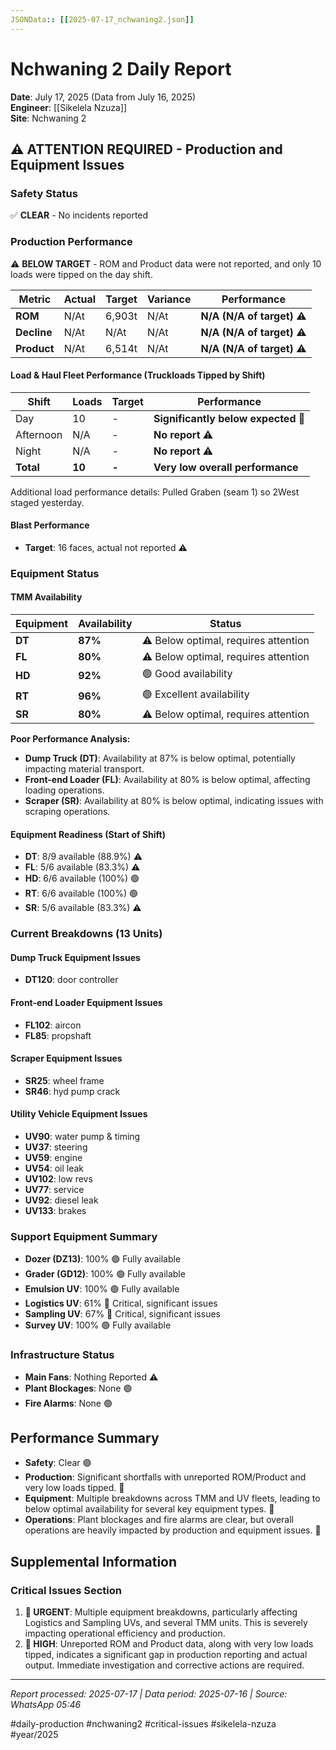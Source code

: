```yaml
--- 
JSONData:: [[2025-07-17_nchwaning2.json]]
---
```


# Nchwaning 2 Daily Report
**Date**: July 17, 2025 (Data from July 16, 2025)  
**Engineer**: [[Sikelela Nzuza]]  
**Site**: Nchwaning 2  

## ⚠️ ATTENTION REQUIRED - Production and Equipment Issues

### Safety Status
✅ **CLEAR** - No incidents reported

### Production Performance
⚠️ **BELOW TARGET** - ROM and Product data were not reported, and only 10 loads were tipped on the day shift.

| Metric | Actual | Target | Variance | Performance |
|--------|--------|--------|----------|-------------|
| **ROM** | N/At | 6,903t | N/At | **N/A (N/A of target)** ⚠️ |
| **Decline** | N/At | N/At | N/At | **N/A (N/A of target)** ⚠️ |
| **Product** | N/At | 6,514t | N/At | **N/A (N/A of target)** ⚠️ |

#### Load & Haul Fleet Performance (Truckloads Tipped by Shift)
| Shift | Loads | Target | Performance |
|-------|-------|--------|-------------|
| Day | 10 | - | **Significantly below expected** 🔴 |
| Afternoon | N/A | - | **No report** ⚠️ |
| Night | N/A | - | **No report** ⚠️ |
| **Total** | **10** | **-** | **Very low overall performance** |

Additional load performance details: Pulled Graben (seam 1) so 2West staged yesterday.

#### Blast Performance
- **Target**: 16 faces, actual not reported ⚠️

### Equipment Status

#### TMM Availability
| Equipment | Availability | Status |
|-----------|-------------|---------|
| **DT** | **87%** | ⚠️ Below optimal, requires attention |
| **FL** | **80%** | ⚠️ Below optimal, requires attention |
| **HD** | **92%** | 🟢 Good availability |
| **RT** | **96%** | 🟢 Excellent availability |
| **SR** | **80%** | ⚠️ Below optimal, requires attention |

**Poor Performance Analysis:**
- **Dump Truck (DT)**: Availability at 87% is below optimal, potentially impacting material transport.
- **Front-end Loader (FL)**: Availability at 80% is below optimal, affecting loading operations.
- **Scraper (SR)**: Availability at 80% is below optimal, indicating issues with scraping operations.

#### Equipment Readiness (Start of Shift)
- **DT**: 8/9 available (88.9%) ⚠️
- **FL**: 5/6 available (83.3%) ⚠️
- **HD**: 6/6 available (100%) 🟢
- **RT**: 6/6 available (100%) 🟢
- **SR**: 5/6 available (83.3%) ⚠️

### Current Breakdowns (13 Units)

#### Dump Truck Equipment Issues
- **DT120**: door controller

#### Front-end Loader Equipment Issues
- **FL102**: aircon
- **FL85**: propshaft

#### Scraper Equipment Issues
- **SR25**: wheel frame
- **SR46**: hyd pump crack

#### Utility Vehicle Equipment Issues
- **UV90**: water pump & timing
- **UV37**: steering
- **UV59**: engine
- **UV54**: oil leak
- **UV102**: low revs
- **UV77**: service
- **UV92**: diesel leak
- **UV133**: brakes

### Support Equipment Summary
- **Dozer (DZ13)**: 100% 🟢 Fully available
- **Grader (GD12)**: 100% 🟢 Fully available
- **Emulsion UV**: 100% 🟢 Fully available
- **Logistics UV**: 61% 🔴 Critical, significant issues
- **Sampling UV**: 67% 🔴 Critical, significant issues
- **Survey UV**: 100% 🟢 Fully available

### Infrastructure Status
- **Main Fans**: Nothing Reported ⚠️
- **Plant Blockages**: None 🟢
- **Fire Alarms**: None 🟢

## Performance Summary
- **Safety**: Clear 🟢
- **Production**: Significant shortfalls with unreported ROM/Product and very low loads tipped. 🔴
- **Equipment**: Multiple breakdowns across TMM and UV fleets, leading to below optimal availability for several key equipment types. 🔴
- **Operations**: Plant blockages and fire alarms are clear, but overall operations are heavily impacted by production and equipment issues. 🔴

## Supplemental Information

### Critical Issues Section
1. **🔴 URGENT**: Multiple equipment breakdowns, particularly affecting Logistics and Sampling UVs, and several TMM units. This is severely impacting operational efficiency and production.
2. **🔴 HIGH**: Unreported ROM and Product data, along with very low loads tipped, indicates a significant gap in production reporting and actual output. Immediate investigation and corrective actions are required.

---
*Report processed: 2025-07-17 | Data period: 2025-07-16 | Source: WhatsApp 05:46*

#daily-production #nchwaning2 #critical-issues #sikelela-nzuza #year/2025